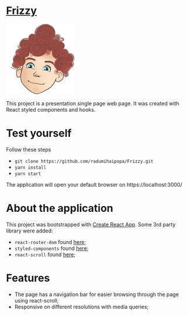 # [Frizzy](https://www.frizzyboy.com/) 
![alt text](https://github.com/radumihaipopa/Frizzy/blob/aa99d4a3cde67f43ada21c59ec3e21c7f640a4c2/public/logo192.png)

This project is a presentation single page web page. It was created with React styled components and hooks. 

# Test yourself

Follow these steps

* `git clone https://github.com/radumihaipopa/Frizzy.git`
* `yarn install`
* `yarn start`

The application will open your default browser on https://localhost:3000/

# About the application

This project was bootstrapped with [Create React App](https://github.com/facebook/create-react-app).
Some 3rd party library were added:

* `react-router-dom` found [here](https://github.com/ReactTraining/react-router);
* `styled-components` found [here](https://styled-components.com/);
* `react-scroll` found [here](https://www.npmjs.com/package/react-scroll);

# Features

* The page has a navigation bar for easier browsing through the page using react-scroll;
* Responsive on different resolutions with media queries;


